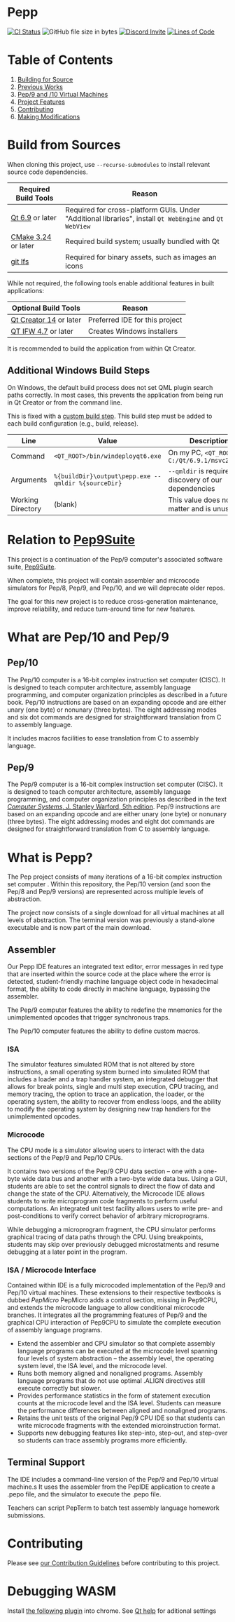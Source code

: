 # Pepp

[![CI Status](https://github.com/matthew-mcraven/pepp/actions/workflows/ci.yml/badge.svg)](https://github.com/matthew-mcraven/pepp/actions/workflows/ci.yml)
![GitHub file size in bytes](https://img.shields.io/github/repo-size/matthew-mcraven/Pepp)
[![Discord Invite](https://dcbadge.limes.pink/api/server/wF7HYdvF55?style=flat)](https://discord.gg/wF7HYdvF55)
[![Lines of Code](https://sonarcloud.io/api/project_badges/measure?project=Matthew-McRaven_Pepp&metric=ncloc)](https://sonarcloud.io/summary/new_code?id=Matthew-McRaven_Pepp)

# Table of Contents

1. [Building for Source](#build-from-sources)
2. [Previous Works](#relation-to-pep9suite)
3. [Pep/9 and /10 Virtual Machines](#what-are-pep9-and-pep10)
4. [Project Features](#what-is-pepp)
5. [Contributing](#contributing)
6. [Making Modifications](#making-modifications)

# Build from Sources

When cloning this project, use `--recurse-submodules` to install relevant source code dependencies.

| Required Build Tools                                               | Reason                                                                                                  |
|--------------------------------------------------------------------|---------------------------------------------------------------------------------------------------------|
| [Qt 6.9](https://doc.qt.io/qt-6/get-and-install-qt.html) or later  | Required for cross-platform GUIs. Under "Additional libraries", install `Qt WebEngine` and `Qt WebView` |
| [CMake 3.24](https://cmake.org/download/) or later                  | Required build system; usually bundled with Qt                                                          | 
| [git lfs](https://git-lfs.com/)                                    | Required for binary assets, such as images an icons                                                     |

While not required, the following tools enable additional features in built applications:

| Optional Build Tools                                                         | Reason                                   |
|------------------------------------------------------------------------------|------------------------------------------|
| [Qt Creator 14](https://www.qt.io/download) or later                         | Preferred IDE for this project           |
| [QT IFW 4.7](https://doc.qt.io/qtinstallerframework/) or later               | Creates Windows installers               |


It is recommended to build the application from within Qt Creator.

## Additional Windows Build Steps

On Windows, the default build process does not set QML plugin search paths correctly.
In most cases, this prevents the application from being run in Qt Creator or from the command line.

This is fixed with
a [custom build step](https://doc.qt.io/qtcreator/creator-build-settings.html#adding-custom-build-steps).
This build step must be added to each build configuration (e.g., build, release).

| Line              | Value                                               | Description                                              |
|-------------------|-----------------------------------------------------|----------------------------------------------------------|
| Command           | `<QT_ROOT>/bin/windeployqt6.exe`                    | On my PC, `<QT_ROOT>` is `C:/Qt/6.9.1/msvc2022_64`       |
| Arguments         | `%{buildDir}\output\pepp.exe --qmldir %{sourceDir}` | `--qmldir` is required for discovery of our dependencies |
| Working Directory | (blank)                                             | This value does not matter and is unused                 |

# Relation to [Pep9Suite](https://github.com/StanWarford/pep9suite)

This project is a continuation of the Pep/9 computer's associated software
suite, [Pep9Suite](https://github.com/StanWarford/pep9suite).

When complete, this project will contain assembler and microcode simulators for Pep/8, Pep/9, and Pep/10, and we will
deprecate older repos.

The goal for this new project is to reduce cross-generation maintenance, improve reliability, and reduce turn-around
time for new features.

# What are Pep/10 and Pep/9

## Pep/10

The Pep/10 computer is a 16-bit complex instruction set computer (CISC).
It is designed to teach computer architecture, assembly language programming, and computer organization principles as
described in a future book.
Pep/10 instructions are based on an expanding opcode and are either unary (one byte) or nonunary (three bytes).
The eight addressing modes and six dot commands are designed for straightforward translation from C to assembly
language.
<!--- 
  Technically 12, but 5 of them are only meant to be used in the OS
  ALIGN,  ASCII,  BLOCK,   BYTE,
  EQUATE, EXPORT, IMPORT,  INPUT, 
  OUTPUT, ORG,    SECTION, WORD
--->
It includes macros facilities to ease translation from C to assembly language.


## Pep/9

The Pep/9 computer is a 16-bit complex instruction set computer (CISC).
It is designed to teach computer architecture, assembly language programming, and computer organization principles as
described in the text [_Computer
Systems_, J. Stanley Warford, 5th edition](http://computersystemsbook.com/5th-edition/).
Pep/9 instructions are based on an expanding opcode and are either unary (one byte) or nonunary (three bytes).
The eight addressing modes and eight dot commands are designed for straightforward translation from C to assembly
language.


# What is Pepp?

The Pep project consists of many iterations of a 16-bit complex instruction set computer .
Within this repository, the Pep/10 version (and soon the Pep/8 and Pep/9 versions) are represented across multiple
levels of abstraction.

The project now consists of a single download for all virtual machines at all levels of abstraction.
The terminal version was previously a stand-alone executable and is now part of the main download.

## Assembler

Our Pepp IDE features an integrated text editor, error messages in red type that are inserted within the source code at
the place where the error is detected, student-friendly machine language object code in hexadecimal format, the ability
to code directly in machine language, bypassing the assembler.

The Pep/9 computer features the ability to redefine the mnemonics for the unimplemented opcodes that trigger synchronous
traps.

The Pep/10 computer features the ability to define custom macros.

### ISA

The simulator features simulated ROM that is not altered by store instructions, a small operating system burned into
simulated ROM that includes a loader and a trap handler system, an integrated debugger that allows for break points,
single and multi step execution, CPU tracing, and memory tracing, the option to trace an application, the loader, or the
operating system, the ability to recover from endless loops, and the ability to modify the operating system by designing
new trap handlers for the unimplemented opcodes.

### Microcode

The CPU mode is a simulator allowing users to interact with the data sections of the Pep/9 and Pep/10 CPUs.

It contains two versions of the Pep/9 CPU data section &ndash; one with a one-byte wide data bus and another with a
two-byte wide data bus. Using a GUI, students are able to set the control signals to direct the flow of data and change
the state of the CPU. Alternatively, the Microcode IDE allows students to write microprogram code fragments to perform
useful computations. An integrated unit test facility allows users to write pre- and post-conditions to verify correct
behavior of arbitrary microprograms.

While debugging a microprogram fragment, the CPU simulator performs graphical tracing of data paths through the CPU.
Using breakpoints, students may skip over previously debugged microstatments and resume debugging at a later point in
the program.

### ISA / Microcode Interface

Contained within IDE is a fully microcoded implementation of the Pep/9 and Pep/10 virtual machines.
These extensions to their respective textbooks is dubbed *PepMicro*
PepMicro adds a control section, missing in Pep9CPU, and extends the microcode language to allow conditional microcode
branches.
It integrates all the programming features of Pep/9 and the graphical CPU interaction of Pep9CPU to simulate the
complete execution of assembly language programs.

* Extend the assembler and CPU simulator so that complete assembly language programs can be executed at the microcode
  level spanning four levels of system abstraction &ndash; the assembly level, the operating system level, the ISA
  level, and the microcode level.
* Runs both memory aligned and nonaligned programs. Assembly language programs that do not use optimal .ALIGN directives
  still execute correctly but slower.
* Provides performance statistics in the form of statement execution counts at the microcode level and the ISA level.
  Students can measure the performance differences between aligned and nonaligned programs.
* Retains the unit tests of the original Pep/9 CPU IDE so that students can write microcode fragments with the extended
  microinstruction format.
* Supports new debugging features like step-into, step-out, and step-over so students can trace assembly programs more
  efficiently.

## Terminal Support

The IDE includes a command-line version of the Pep/9 and Pep/10 virtual machine.s
It uses the assembler from the PepIDE application to create a .pepo file, and the simulator to execute the .pepo file.

Teachers can script PepTerm to batch test assembly language homework submissions.

# Contributing

Please see [our Contribution Guidelines](CONTRIBUTING.md) before contributing to this project.

# Debugging WASM

Install [the following plugin](https://chromewebstore.google.com/detail/cc++-devtools-support-dwa/pdcpmagijalfljmkmjngeonclgbbannb?pli=1)
into chrome.
See [Qt help](https://doc.qt.io/qt-6/wasm.html#debugging-and-profiling) for aditional settings
